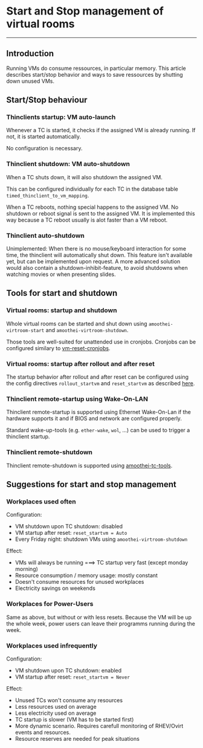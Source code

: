 # Start and Stop management of virtual rooms

------------------------


## Introduction

Running VMs do consume ressources, in particular memory. This article describes start/stop behavior and ways to save ressources by shutting down unused VMs.

## Start/Stop behaviour
### Thinclients startup: VM auto-launch
Whenever a TC is started, it checks if the assigned VM is already running. If not, it is started automatically.

No configuration is necessary.

### Thinclient shutdown: VM auto-shutdown

When a TC shuts down, it will also shutdown the assigned VM.

This can be configured individually for each TC in the database table `timed_thinclient_to_vm_mapping`.

When a TC reboots, nothing special happens to the assigned VM. No shutdown or reboot signal is sent to the assigned VM. It is implemented this way because a TC reboot usually is alot faster than a VM reboot.

### Thinclient auto-shutdown

Unimplemented: When there is no mouse/keyboard interaction for some time, the thinclient will automatically shut down. This feature isn't available yet, but can be implemented upon request. A more advanced solution would also contain a shutdown-inhibit-feature, to avoid shutdowns when watching movies or when presenting slides.


## Tools for start and shutdown
### Virtual rooms: startup and shutdown
Whole virtual rooms can be started and shut down using `amoothei-virtroom-start` and `amoothei-virtroom-shutdown`.

Those tools are well-suited for unattended use in cronjobs. Cronjobs can be configured similary to [vm-reset-cronjobs](stateless_and_snapshot_features.md#automatic-reset-every-night).

### Virtual rooms: startup after rollout and after reset
The startup behavior after rollout and after reset can be configured using the config directives `rollout_startvm` and `reset_startvm` as described [here](amoothei-vm-rollout-config.md#room-definitions-section-room-room01).

### Thinclient remote-startup using Wake-On-LAN
Thinclient remote-startup is supported using Ethernet Wake-On-Lan if the hardware supports it and if BIOS and network are configured properly.

Standard wake-up-tools (e.g. `ether-wake`, `wol`, ...) can be used to trigger a thinclient startup.

### Thinclient remote-shutdown
Thinclient remote-shutdown is supported using [amoothei-tc-tools](amoothei-tc-tools.md).



## Suggestions for start and stop management
### Workplaces used often
Configuration: 

* VM shutdown upon TC shutdown: disabled
* VM startup after reset: `reset_startvm = Auto`
* Every Friday night: shutdown VMs using `amoothei-virtroom-shutdown`

Effect:

* VMs will always be running ===> TC startup very fast (except monday morning)
* Resource consumption / memory usage: mostly constant
* Doesn't consume resources for unused workplaces
* Electricity savings on weekends

### Workplaces for Power-Users
Same as above, but without or with less resets. Because the VM will be up the whole week, power users can leave their programms running during the week.

### Workplaces used infrequently
Configuration:

* VM shutdown upon TC shutdown: enabled
* VM startup after reset: `reset_startvm = Never`

Effect:

* Unused TCs won't consume any resources
* Less resources used on average
* Less electricity used on average
* TC startup is slower (VM has to be started first)
* More dynamic scenario. Requires carefull monitoring of RHEV/Ovirt events and resources.
* Resource reserves are needed for peak situations




